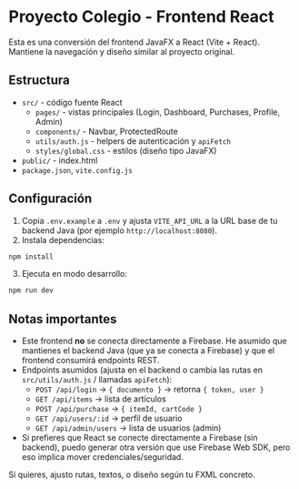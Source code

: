 # Proyecto Colegio - Frontend React

Esta es una conversión del frontend JavaFX a React (Vite + React). Mantiene la navegación y diseño similar al proyecto original.

## Estructura
- `src/` - código fuente React
  - `pages/` - vistas principales (Login, Dashboard, Purchases, Profile, Admin)
  - `components/` - Navbar, ProtectedRoute
  - `utils/auth.js` - helpers de autenticación y `apiFetch`
  - `styles/global.css` - estilos (diseño tipo JavaFX)
- `public/` - index.html
- `package.json`, `vite.config.js`

## Configuración
1. Copia `.env.example` a `.env` y ajusta `VITE_API_URL` a la URL base de tu backend Java (por ejemplo `http://localhost:8080`).
2. Instala dependencias:
```bash
npm install
```
3. Ejecuta en modo desarrollo:
```bash
npm run dev
```

## Notas importantes
- Este frontend **no** se conecta directamente a Firebase. He asumido que mantienes el backend Java (que ya se conecta a Firebase) y que el frontend consumirá endpoints REST.
- Endpoints asumidos (ajusta en el backend o cambia las rutas en `src/utils/auth.js` / llamadas `apiFetch`):
  - `POST /api/login` -> `{ documento }` -> retorna `{ token, user }`
  - `GET /api/items` -> lista de artículos
  - `POST /api/purchase` -> `{ itemId, cartCode }`
  - `GET /api/users/:id` -> perfil de usuario
  - `GET /api/admin/users` -> lista de usuarios (admin)
- Si prefieres que React se conecte directamente a Firebase (sin backend), puedo generar otra versión que use Firebase Web SDK, pero eso implica mover credenciales/seguridad.

Si quieres, ajusto rutas, textos, o diseño según tu FXML concreto.